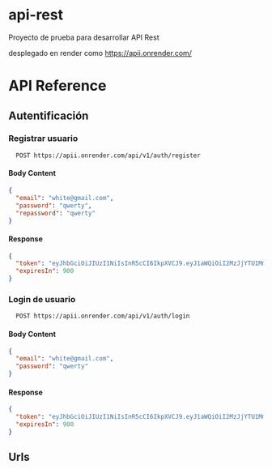 # api-rest

Proyecto de prueba para desarrollar API Rest

desplegado en render como https://apii.onrender.com/

# API Reference

## Autentificación

### Registrar usuario

```http
  POST https://apii.onrender.com/api/v1/auth/register
```

#### Body Content

```json
{
  "email": "white@gmail.com",
  "password": "qwerty",
  "repassword": "qwerty"
}
```
#### Response

```json
{
  "token": "eyJhbGciOiJIUzI1NiIsInR5cCI6IkpXVCJ9.eyJ1aWQiOiI2MzJjYTU1MmZlMGQ3YjMyZTg2ZGNlZTMiLCJpYXQiOjE2NjM4NzAyOTIsImV4cCI6MTY2Mzg3MTE5Mn0.pe6CkKRDxj2QQWyFsl0DK6xg9E2wojQTNZ-xkZIWcI8",
  "expiresIn": 900
}
```

### Login de usuario

```http
  POST https://apii.onrender.com/api/v1/auth/login
```

#### Body Content

```json
{
  "email": "white@gmail.com",
  "password": "qwerty"
}
```
#### Response

```json
{
  "token": "eyJhbGciOiJIUzI1NiIsInR5cCI6IkpXVCJ9.eyJ1aWQiOiI2MzJjYTU1MmZlMGQ3YjMyZTg2ZGNlZTMiLCJpYXQiOjE2NjM4NzAyOTIsImV4cCI6MTY2Mzg3MTE5Mn0.pe6CkKRDxj2QQWyFsl0DK6xg9E2wojQTNZ-xkZIWcI8",
  "expiresIn": 900
}
```

## Urls
